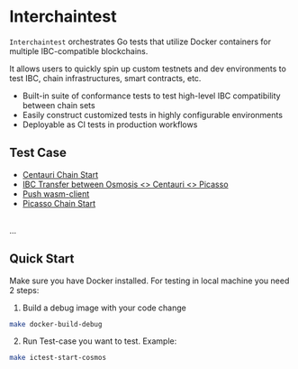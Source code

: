 # Interchaintest

`Interchaintest` orchestrates Go tests that utilize Docker containers for multiple IBC-compatible blockchains.

It allows users to quickly spin up custom testnets and dev environments to test IBC, chain infrastructures, smart contracts, etc.

- Built-in suite of conformance tests to test high-level IBC compatibility between chain sets
- Easily construct customized tests in highly configurable environments
- Deployable as CI tests in production workflows

## Test Case
- [Centauri Chain Start](./chain_start_test.go)
- [IBC Transfer between Osmosis <> Centauri <> Picasso](./ibc_transfer_test.go)
- [Push wasm-client](./push_wasm_client_code_test.go)
- [Picasso Chain Start](./polkadot_chain_test.go)
<br/>
...

## Quick Start
Make sure you have Docker installed. For testing in local machine you need 2 steps:

1. Build a debug image with your code change
```bash
make docker-build-debug
```
2. Run Test-case you want to test. Example:
```bash
make ictest-start-cosmos
```